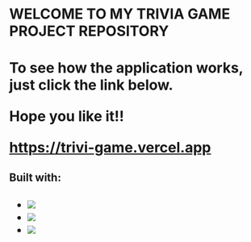 <h1>WELCOME TO MY TRIVIA GAME PROJECT REPOSITORY<h1>
  
 <p>To see how the application works, just click the link below.<p>
  <p>Hope you like it!!<p>
  
https://trivi-game.vercel.app

  
  <h2>Built with: <h2>
    <ul>
  <li><img src="https://img.shields.io/badge/styled--components-DB7093?style=for-the-badge&logo=styled-components&logoColor=white" />
        <li><img src="https://img.shields.io/badge/React-20232A?style=for-the-badge&logo=react&logoColor=61DAFB" />
        <li><img src="https://img.shields.io/badge/styled--components-DB7093?style=for-the-badge&logo=styled-components&logoColor=white" />
<ul>
